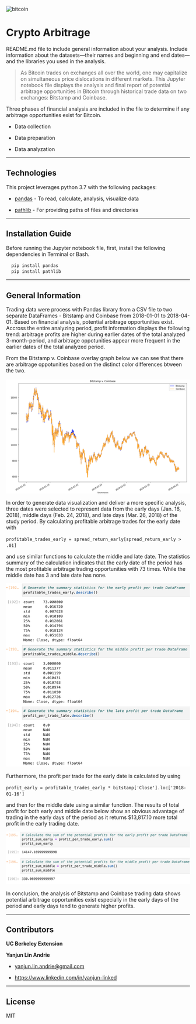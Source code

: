 ![bitcoin](images/bitcoin.png)
# Crypto Arbitrage
 README.md file to include general information about your analysis. Include information about the datasets—their names and beginning and end dates—and the libraries you used in the analysis.
>As Bitcoin trades on exchanges all over the world, one may capitalize on simultaneous price dislocations in different markets. This Jupyter notebook file displays the analysis and final report of potential arbitrage opportunities in Bitcoin through historical trade data on two exchanges: Bitstamp and Coinbase. 

Three phases of financial analysis are included in the file to determine if any arbitrage opportunities exist for Bitcoin.
    
* Data collection

* Data preparation

* Data analyzation
---

## Technologies
This project leverages python 3.7 with the following packages:

* [pandas](https://pandas.pydata.org/docs/getting_started/overview.html) - To read, calculate, analysis, visualize data

* [pathlib](https://docs.python.org/3/library/pathlib.html) - For providing paths of files and directories

---

## Installation Guide

Before running the Jupyter notebook file, first, install the following dependencies in Terminal or Bash.

```python
  pip install pandas
  pip install pathlib
```

---

## General Information

Trading data were process with Pandas library from a CSV file to two separate DataFrames - Bitstamp and Coinbase from 2018-01-01 to 2018-04-01. Based on financial analysis, potential arbitrage opportunities exist. Accross the entire analyzing period, profit information displays the following trend: arbitrage profits are higher during earlier dates of the total analyzed 3-month-period, and arbitrage oppotunities appear more frequent in the earlier dates of the total analyzed period. 

From the Bitstamp v. Coinbase overlay graph below we can see that there are arbitrage oppotunities based on the distinct color differences btween the two.

![overlay](images/overlay.png)

In order to generate data visualization and deliver a more specific analysis, three dates were selected to represent data from the early days (Jan. 16, 2018), middle days (Feb. 24, 2018), and late days (Mar. 26, 2018) of the study period. By calculating profitable arbitrage trades for the early date with 

`profitable_trades_early = spread_return_early[spread_return_early > .01] ` 

and use similar functions to calculate the middle and late date. The statistics summary of the calculation indicates that the early date of the period has the most profitable arbitrage trading opportunities with 73 times. While the middle date has 3 and late date has none. 

![profitable_trades](images/profitable_trades.png)

Furthermore, the profit per trade for the early date is calculated by using 

`profit_early = profitable_trades_early * bitstamp['Close'].loc['2018-01-16']` 

and then for the middle date using a similar function. The results of total profit for both early and middle date below show an obvious advantage of trading in the early days of the period as it returns $13,817.10 more total profit in the early trading date.

![profit_sum](images/profit_sum.png)

In conclusion, the analysis of Bitstamp and Coinbase trading data shows potential arbitrage opportunities exist especially in the early days of the period and early days tend to generate higher profits.

---

## Contributors

**UC Berkeley Extension**

**Yanjun Lin Andrie**

* yanjun.lin.andrie@gmail.com

* https://www.linkedin.com/in/yanjun-linked

---

## License

MIT
